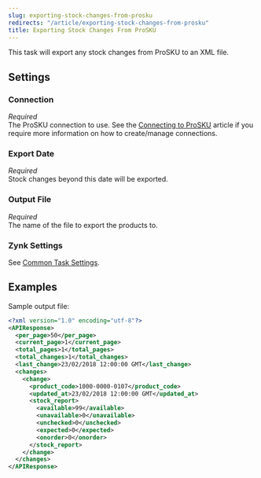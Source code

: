 ```yaml
---
slug: exporting-stock-changes-from-prosku
redirects: "/article/exporting-stock-changes-from-prosku"
title: Exporting Stock Changes From ProSKU
---
```

This task will export any stock changes from ProSKU to an XML file. 

## Settings
### Connection
_Required_  
The ProSKU connection to use. See the [Connecting to ProSKU](connecting-to-prosku) article if you require more information on how to create/manage connections.

### Export Date
_Required_  
Stock changes beyond this date will be exported.

### Output File
_Required_  
The name of the file to export the products to.

### Zynk Settings
See [Common Task Settings](common-task-settings).

## Examples
Sample output file:
```xml
<?xml version="1.0" encoding="utf-8"?>
<APIResponse>
  <per_page>50</per_page>
  <current_page>1</current_page>
  <total_pages>1</total_pages>
  <total_changes>1</total_changes>
  <last_change>23/02/2018 12:00:00 GMT</last_change>
  <changes>
    <change>
      <product_code>1000-0000-0107</product_code>
      <updated_at>23/02/2018 12:00:00 GMT</updated_at>
      <stock_report>
        <available>99</available>
        <unavailable>0</unavailable>
        <unchecked>0</unchecked>
        <expected>0</expected>
        <onorder>0</onorder>
      </stock_report>
    </change>
  </changes>
</APIResponse>
```

